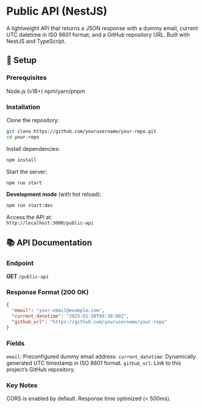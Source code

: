 # Public API (NestJS)

A lightweight API that returns a JSON response with a dummy email, current UTC datetime in ISO 8601 format, and a GitHub repository URL. Built with NestJS and TypeScript.

## :rocket: Setup

### Prerequisites

Node.js (v18+)
npm/yarn/pnpm

### Installation

Clone the repository:

```bash
git clone https://github.com/yourusername/your-repo.git
cd your-repo
```

Install dependencies:

```bash
npm install
```

Start the server:

```bash
npm run start
```

**Development mode** (with hot reload):

```bash
npm run start:dev
```

Access the API at:  
 `http://localhost:3000/public-api`

## :books: API Documentation

### Endpoint

**GET** `/public-api`

### Response Format (200 OK)

```json
{
  "email": "your-email@example.com",
  "current_datetime": "2025-01-30T09:30:00Z",
  "github_url": "https://github.com/yourusername/your-repo"
}
```

### Fields

`email`: Preconfigured dummy email address.
`current_datetime`: Dynamically generated UTC timestamp in ISO 8601 format.
`github_url`: Link to this project’s GitHub repository.

### Key Notes

CORS is enabled by default.
Response time optimized (< 500ms).
